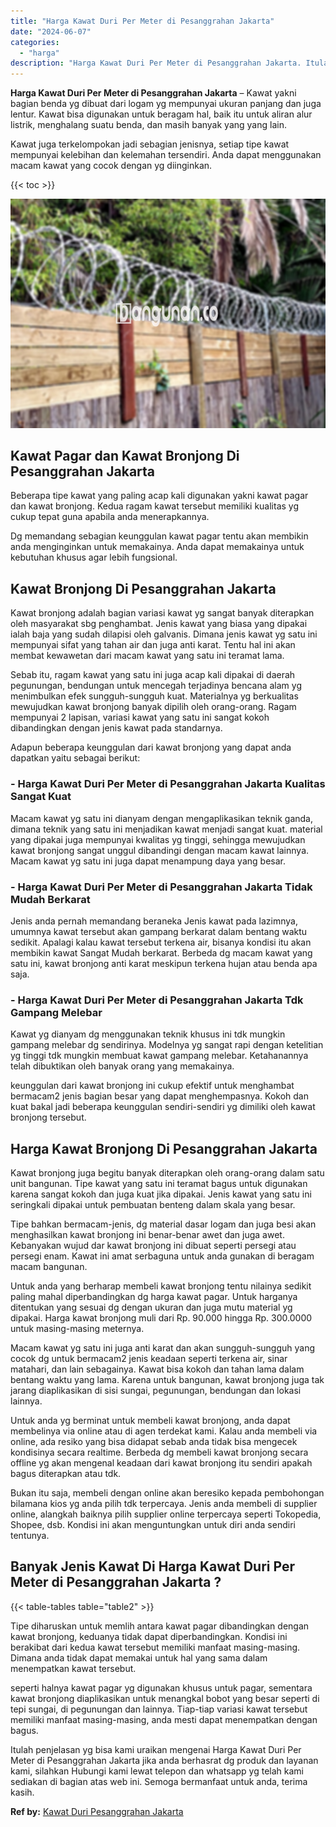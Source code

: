 ```yaml
---
title: "Harga Kawat Duri Per Meter di Pesanggrahan Jakarta"
date: "2024-06-07"
categories: 
  - "harga"
description: "Harga Kawat Duri Per Meter di Pesanggrahan Jakarta. Itulah penjelasan yg bisa kami uraikan mengenai Harga Kawat Duri Per Meter di Pesanggrahan Jakarta jika a..."
---
```


**Harga Kawat Duri Per Meter di Pesanggrahan Jakarta** – Kawat yakni bagian benda yg dibuat dari logam yg mempunyai ukuran panjang dan juga lentur. Kawat bisa digunakan untuk beragam hal, baik itu untuk aliran alur listrik, menghalang suatu benda, dan masih banyak yang yang lain.

Kawat juga terkelompokan jadi sebagian jenisnya, setiap tipe kawat mempunyai kelebihan dan kelemahan tersendiri. Anda dapat menggunakan macam kawat yang cocok dengan yg diinginkan.

{{< toc >}}

![Harga Kawat Duri Per Meter di Pesanggrahan Jakarta](/images/jual-kawat-murah12.png)

## Kawat Pagar dan Kawat Bronjong Di Pesanggrahan Jakarta

Beberapa tipe kawat yang paling acap kali digunakan yakni kawat pagar dan kawat bronjong. Kedua ragam kawat tersebut memiliki kualitas yg cukup tepat guna apabila anda menerapkannya.

Dg memandang sebagian keunggulan kawat pagar tentu akan membikin anda menginginkan untuk memakainya. Anda dapat memakainya untuk kebutuhan khusus agar lebih fungsional.

## Kawat Bronjong Di Pesanggrahan Jakarta

Kawat bronjong adalah bagian variasi kawat yg sangat banyak diterapkan oleh masyarakat sbg penghambat. Jenis kawat yang biasa yang dipakai ialah baja yang sudah dilapisi oleh galvanis. Dimana jenis kawat yg satu ini mempunyai sifat yang tahan air dan juga anti karat. Tentu hal ini akan membat kewawetan dari macam kawat yang satu ini teramat lama.

Sebab itu, ragam kawat yang satu ini juga acap kali dipakai di daerah pegunungan, bendungan untuk mencegah terjadinya bencana alam yg menimbulkan efek sungguh-sungguh kuat. Materialnya yg berkualitas mewujudkan kawat bronjong banyak dipilih oleh orang-orang. Ragam mempunyai 2 lapisan, variasi kawat yang satu ini sangat kokoh dibandingkan dengan jenis kawat pada standarnya.

Adapun beberapa keunggulan dari kawat bronjong yang dapat anda dapatkan yaitu sebagai berikut:

### \- Harga Kawat Duri Per Meter di Pesanggrahan Jakarta Kualitas Sangat Kuat

Macam kawat yg satu ini dianyam dengan mengaplikasikan teknik ganda, dimana teknik yang satu ini menjadikan kawat menjadi sangat kuat. material yang dipakai juga mempunyai kwalitas yg tinggi, sehingga mewujudkan kawat bronjong sangat unggul dibandingi dengan macam kawat lainnya. Macam kawat yg satu ini juga dapat menampung daya yang besar.

### \- Harga Kawat Duri Per Meter di Pesanggrahan Jakarta Tidak Mudah Berkarat

Jenis anda pernah memandang beraneka Jenis kawat pada lazimnya, umumnya kawat tersebut akan gampang berkarat dalam bentang waktu sedikit. Apalagi kalau kawat tersebut terkena air, bisanya kondisi itu akan membikin kawat Sangat Mudah berkarat. Berbeda dg macam kawat yang satu ini, kawat bronjong anti karat meskipun terkena hujan atau benda apa saja.

### \- Harga Kawat Duri Per Meter di Pesanggrahan Jakarta Tdk Gampang Melebar

Kawat yg dianyam dg menggunakan teknik khusus ini tdk mungkin gampang melebar dg sendirinya. Modelnya yg sangat rapi dengan ketelitian yg tinggi tdk mungkin membuat kawat gampang melebar. Ketahanannya telah dibuktikan oleh banyak orang yang memakainya.

keunggulan dari kawat bronjong ini cukup efektif untuk menghambat bermacam2 jenis bagian besar yang dapat menghempasnya. Kokoh dan kuat bakal jadi beberapa keunggulan sendiri-sendiri yg dimiliki oleh kawat bronjong tersebut.

## Harga Kawat Bronjong Di Pesanggrahan Jakarta

Kawat bronjong juga begitu banyak diterapkan oleh orang-orang dalam satu unit bangunan. Tipe kawat yang satu ini teramat bagus untuk digunakan karena sangat kokoh dan juga kuat jika dipakai. Jenis kawat yang satu ini seringkali dipakai untuk pembuatan benteng dalam skala yang besar.

Tipe bahkan bermacam-jenis, dg material dasar logam dan juga besi akan menghasilkan kawat bronjong ini benar-benar awet dan juga awet. Kebanyakan wujud dar kawat bronjong ini dibuat seperti persegi atau persegi enam. Kawat ini amat serbaguna untuk anda gunakan di beragam macam bangunan.

Untuk anda yang berharap membeli kawat bronjong tentu nilainya sedikit paling mahal diperbandingkan dg harga kawat pagar. Untuk harganya ditentukan yang sesuai dg dengan ukuran dan juga mutu material yg dipakai. Harga kawat bronjong muli dari Rp. 90.000 hingga Rp. 300.0000 untuk masing-masing meternya.

Macam kawat yg satu ini juga anti karat dan akan sungguh-sungguh yang cocok dg untuk bermacam2 jenis keadaan seperti terkena air, sinar matahari, dan lain sebagainya. Kawat bisa kokoh dan tahan lama dalam bentang waktu yang lama. Karena untuk bangunan, kawat bronjong juga tak jarang diaplikasikan di sisi sungai, pegunungan, bendungan dan lokasi lainnya.

Untuk anda yg berminat untuk membeli kawat bronjong, anda dapat membelinya via online atau di agen terdekat kami. Kalau anda membeli via online, ada resiko yang bisa didapat sebab anda tidak bisa mengecek kondisinya secara realtime. Berbeda dg membeli kawat bronjong secara offline yg akan mengenal keadaan dari kawat bronjong itu sendiri apakah bagus diterapkan atau tdk.

Bukan itu saja, membeli dengan online akan beresiko kepada pembohongan bilamana kios yg anda pilih tdk terpercaya. Jenis anda membeli di supplier online, alangkah baiknya pilih supplier online terpercaya seperti Tokopedia, Shopee, dsb. Kondisi ini akan menguntungkan untuk diri anda sendiri tentunya.

## Banyak Jenis Kawat Di Harga Kawat Duri Per Meter di Pesanggrahan Jakarta ?

{{< table-tables table="table2" >}}

Tipe diharuskan untuk memlih antara kawat pagar dibandingkan dengan kawat bronjong, keduanya tidak dapat diperbandingkan. Kondisi ini berakibat dari kedua kawat tersebut memiliki manfaat masing-masing. Dimana anda tidak dapat memakai untuk hal yang sama dalam menempatkan kawat tersebut.

seperti halnya kawat pagar yg digunakan khusus untuk pagar, sementara kawat bronjong diaplikasikan untuk menangkal bobot yang besar seperti di tepi sungai, di pegunungan dan lainnya. Tiap-tiap variasi kawat tersebut memiliki manfaat masing-masing, anda mesti dapat menempatkan dengan bagus.

Itulah penjelasan yg bisa kami uraikan mengenai Harga Kawat Duri Per Meter di Pesanggrahan Jakarta jika anda berhasrat dg produk dan layanan kami, silahkan Hubungi kami lewat telepon dan whatsapp yg telah kami sediakan di bagian atas web ini. Semoga bermanfaat untuk anda, terima kasih.

**Ref by:** [Kawat Duri Pesanggrahan Jakarta](https://id.wikipedia.org/wiki/Kawat)
